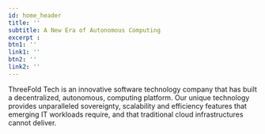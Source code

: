 ```yaml
---
id: home_header
title: ''
subtitle: A New Era of Autonomous Computing
excerpt : 
btn1: ''
link1: ''
btn2: ''
link2: ''
---
```

ThreeFold Tech is an innovative software technology company that has built a decentralized, autonomous, computing platform. Our unique technology provides unparalleled sovereignty, scalability and efficiency features that emerging IT workloads require, and that traditional cloud infrastructures cannot deliver.
